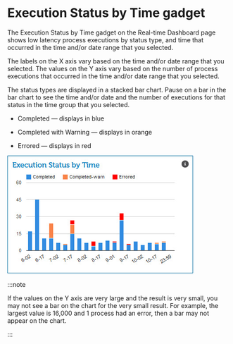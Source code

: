 # Execution Status by Time gadget 

<head>
  <meta name="guidename" content="Integration"/>
  <meta name="context" content="GUID-72c5df93-a69e-41a9-b51b-f8cad5580a61"/>
</head>

The Execution Status by Time gadget on the Real-time Dashboard page shows low latency process executions by status type, and time that occurred in the time and/or date range that you selected.

The labels on the X axis vary based on the time and/or date range that you selected. The values on the Y axis vary based on the number of process executions that occurred in the time and/or date range that you selected.

The status types are displayed in a stacked bar chart. Pause on a bar in the bar chart to see the time and/or date and the number of executions for that status in the time group that you selected.

-   Completed — displays in blue

-   Completed with Warning — displays in orange

-   Errored — displays in red


![Execution Status by Time gadget](../Images/dashboard-ga-execution-status-by-time.jpg)

:::note

If the values on the Y axis are very large and the result is very small, you may not see a bar on the chart for the very small result. For example, the largest value is 16,000 and 1 process had an error, then a bar may not appear on the chart.

:::
